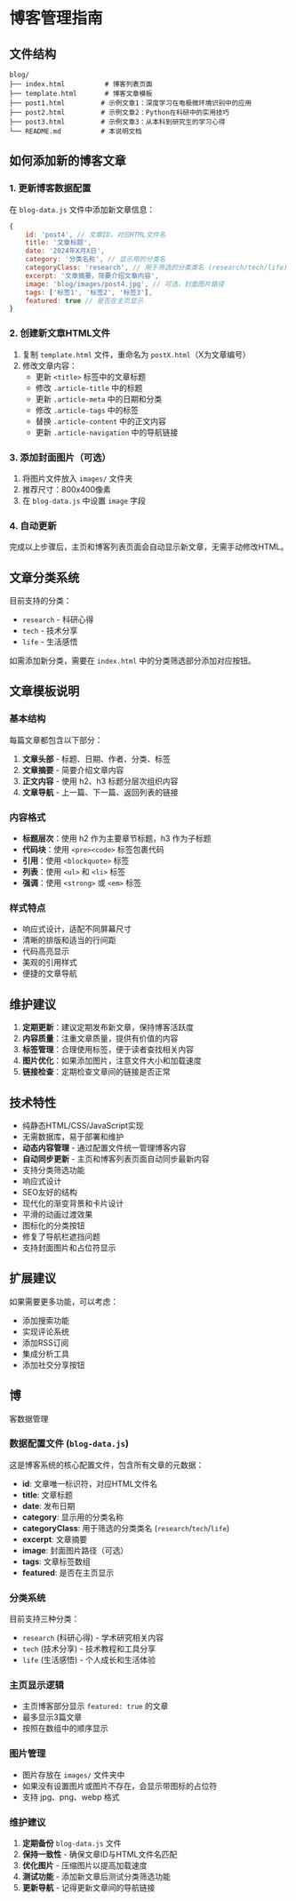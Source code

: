 # 博客管理指南

## 文件结构

```
blog/
├── index.html          # 博客列表页面
├── template.html       # 博客文章模板
├── post1.html         # 示例文章1：深度学习在电极微环境识别中的应用
├── post2.html         # 示例文章2：Python在科研中的实用技巧
├── post3.html         # 示例文章3：从本科到研究生的学习心得
└── README.md          # 本说明文档
```

## 如何添加新的博客文章

### 1. 更新博客数据配置

在 `blog-data.js` 文件中添加新文章信息：

```javascript
{
    id: 'post4', // 文章ID，对应HTML文件名
    title: '文章标题',
    date: '2024年X月X日',
    category: '分类名称', // 显示用的分类名
    categoryClass: 'research', // 用于筛选的分类类名 (research/tech/life)
    excerpt: '文章摘要，简要介绍文章内容',
    image: 'blog/images/post4.jpg', // 可选，封面图片路径
    tags: ['标签1', '标签2', '标签3'],
    featured: true // 是否在主页显示
}
```

### 2. 创建新文章HTML文件

1. 复制 `template.html` 文件，重命名为 `postX.html`（X为文章编号）
2. 修改文章内容：
   - 更新 `<title>` 标签中的文章标题
   - 修改 `.article-title` 中的标题
   - 更新 `.article-meta` 中的日期和分类
   - 修改 `.article-tags` 中的标签
   - 替换 `.article-content` 中的正文内容
   - 更新 `.article-navigation` 中的导航链接

### 3. 添加封面图片（可选）

1. 将图片文件放入 `images/` 文件夹
2. 推荐尺寸：800x400像素
3. 在 `blog-data.js` 中设置 `image` 字段

### 4. 自动更新

完成以上步骤后，主页和博客列表页面会自动显示新文章，无需手动修改HTML。

## 文章分类系统

目前支持的分类：
- `research` - 科研心得
- `tech` - 技术分享  
- `life` - 生活感悟

如需添加新分类，需要在 `index.html` 中的分类筛选部分添加对应按钮。

## 文章模板说明

### 基本结构

每篇文章都包含以下部分：
1. **文章头部** - 标题、日期、作者、分类、标签
2. **文章摘要** - 简要介绍文章内容
3. **正文内容** - 使用 h2、h3 标题分层次组织内容
4. **文章导航** - 上一篇、下一篇、返回列表的链接

### 内容格式

- **标题层次**：使用 h2 作为主要章节标题，h3 作为子标题
- **代码块**：使用 `<pre><code>` 标签包裹代码
- **引用**：使用 `<blockquote>` 标签
- **列表**：使用 `<ul>` 和 `<li>` 标签
- **强调**：使用 `<strong>` 或 `<em>` 标签

### 样式特点

- 响应式设计，适配不同屏幕尺寸
- 清晰的排版和适当的行间距
- 代码高亮显示
- 美观的引用样式
- 便捷的文章导航

## 维护建议

1. **定期更新**：建议定期发布新文章，保持博客活跃度
2. **内容质量**：注重文章质量，提供有价值的内容
3. **标签管理**：合理使用标签，便于读者查找相关内容
4. **图片优化**：如果添加图片，注意文件大小和加载速度
5. **链接检查**：定期检查文章间的链接是否正常

## 技术特性

- 纯静态HTML/CSS/JavaScript实现
- 无需数据库，易于部署和维护
- **动态内容管理** - 通过配置文件统一管理博客内容
- **自动同步更新** - 主页和博客列表页面自动同步最新内容
- 支持分类筛选功能
- 响应式设计
- SEO友好的结构
- 现代化的渐变背景和卡片设计
- 平滑的动画过渡效果
- 图标化的分类按钮
- 修复了导航栏遮挡问题
- 支持封面图片和占位符显示

## 扩展建议

如果需要更多功能，可以考虑：
- 添加搜索功能
- 实现评论系统
- 添加RSS订阅
- 集成分析工具
- 添加社交分享按钮
## 博
客数据管理

### 数据配置文件 (`blog-data.js`)

这是博客系统的核心配置文件，包含所有文章的元数据：

- **id**: 文章唯一标识符，对应HTML文件名
- **title**: 文章标题
- **date**: 发布日期
- **category**: 显示用的分类名称
- **categoryClass**: 用于筛选的分类类名 (`research`/`tech`/`life`)
- **excerpt**: 文章摘要
- **image**: 封面图片路径（可选）
- **tags**: 文章标签数组
- **featured**: 是否在主页显示

### 分类系统

目前支持三种分类：
- `research` (科研心得) - 学术研究相关内容
- `tech` (技术分享) - 技术教程和工具分享
- `life` (生活感悟) - 个人成长和生活体验

### 主页显示逻辑

- 主页博客部分显示 `featured: true` 的文章
- 最多显示3篇文章
- 按照在数组中的顺序显示

### 图片管理

- 图片存放在 `images/` 文件夹中
- 如果没有设置图片或图片不存在，会显示带图标的占位符
- 支持 jpg、png、webp 格式

### 维护建议

1. **定期备份** `blog-data.js` 文件
2. **保持一致性** - 确保文章ID与HTML文件名匹配
3. **优化图片** - 压缩图片以提高加载速度
4. **测试功能** - 添加新文章后测试分类筛选功能
5. **更新导航** - 记得更新文章间的导航链接